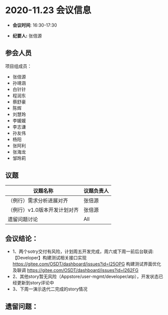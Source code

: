 # 2020-11.23 会议信息  

-  **会议时间**: 16:30-17:30

-  **纪要人:** 张倍源

## 参会人员
项目组成员：
- 张倍源
- 孙靖涵
- 白针针
- 程润东
- 蔡舒豪
- 陈辉
- 刘慧玲
- 李媛媛
- 李志谦
- 孙友伟
- 杨阳
- 张阿利
- 张海龙
- 邹玲莉


## 议题

议题名称 | 议题负责人
---- | ----
（例行）需求分析进展对齐 | 张倍源 
（例行）v1.0版本开发计划对齐 | 张倍源
遗留问题讨论  |  All

## 会议结论：
- 1、两个sotry交付有风险，计划周五开发完成，周六或下周一前后台联调:
【Developer】构建测试相关接口实现 https://gitee.com/OSDT/dashboard/issues?id=I25OPG
构建测试界面优化及联调 https://gitee.com/OSDT/dashboard/issues?id=I262FG
- 2、其他story暂无风险（Appstore/user-mgmt/developer/atp），开发状态已经更新到story评论中
- 3、下周一演示迭代二完成的story情况

## 遗留问题：


